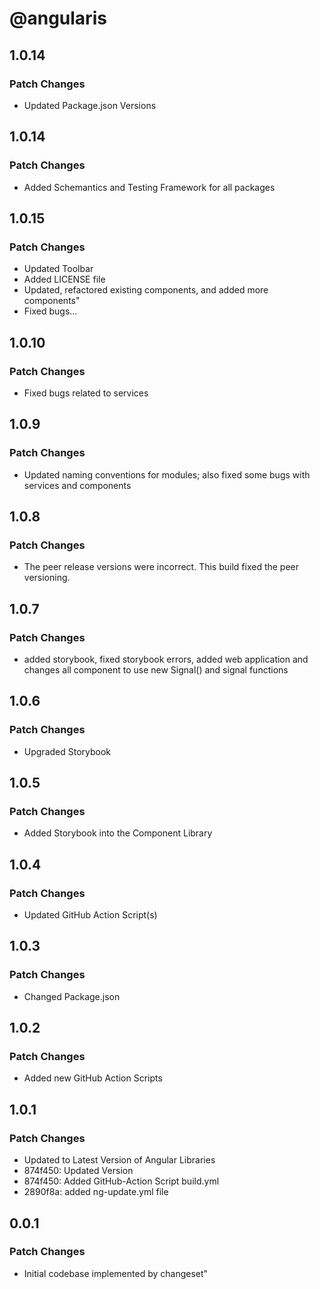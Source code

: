 # @angularis

## 1.0.14

### Patch Changes

- Updated Package.json Versions

## 1.0.14

### Patch Changes

- Added Schemantics and Testing Framework for all packages

## 1.0.15

### Patch Changes

- Updated Toolbar
- Added LICENSE file
- Updated, refactored existing components, and added more components"
- Fixed bugs...

## 1.0.10

### Patch Changes

- Fixed bugs related to services

## 1.0.9

### Patch Changes

- Updated naming conventions for modules; also fixed some bugs with services and components

## 1.0.8

### Patch Changes

- The peer release versions were incorrect. This build fixed the peer versioning.

## 1.0.7

### Patch Changes

- added storybook, fixed storybook errors, added web application and changes all component to use new Signal() and signal functions

## 1.0.6

### Patch Changes

- Upgraded Storybook

## 1.0.5

### Patch Changes

- Added Storybook into the Component Library

## 1.0.4

### Patch Changes

- Updated GitHub Action Script(s)

## 1.0.3

### Patch Changes

- Changed Package.json

## 1.0.2

### Patch Changes

- Added new GitHub Action Scripts

## 1.0.1

### Patch Changes

- Updated to Latest Version of Angular Libraries
- 874f450: Updated Version
- 874f450: Added GitHub-Action Script build.yml
- 2890f8a: added ng-update.yml file

## 0.0.1

### Patch Changes

- Initial codebase implemented by changeset"
